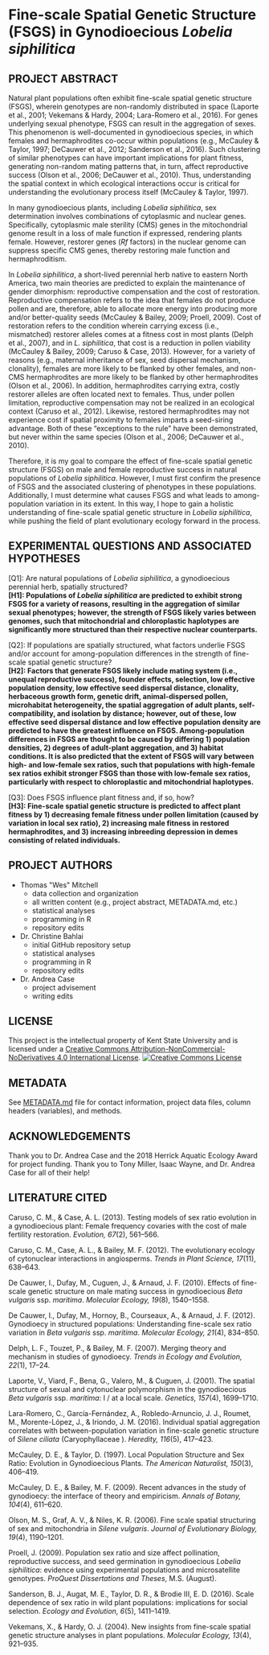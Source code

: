 # Fine-scale Spatial Genetic Structure (FSGS) in Gynodioecious *Lobelia siphilitica*
## PROJECT ABSTRACT
Natural plant populations often exhibit fine-scale spatial genetic structure (FSGS), wherein genotypes are non-randomly distributed in space (Laporte et al., 2001; Vekemans & Hardy, 2004; Lara-Romero et al., 2016). For genes underlying sexual phenotype, FSGS can result in the aggregation of sexes. This phenomenon is well-documented in gynodioecious species, in which females and hermaphrodites co-occur within populations (e.g., McCauley & Taylor, 1997; DeCauwer et al., 2012; Sanderson et al., 2016). Such clustering of similar phenotypes can have important implications for plant fitness, generating non-random mating patterns that, in turn, affect reproductive success (Olson et al., 2006; DeCauwer et al., 2010). Thus, understanding the spatial context in which ecological interactions occur is critical for understanding the evolutionary process itself (McCauley & Taylor, 1997).  

In many gynodioecious plants, including *Lobelia siphilitica*, sex determination involves combinations of cytoplasmic and nuclear genes. Specifically, cytoplasmic male sterility (CMS) genes in the mitochondrial genome result in a loss of male function if expressed, rendering plants female. However, restorer genes (*Rf* factors) in the nuclear genome can suppress specific CMS genes, thereby restoring male function and hermaphroditism.  

In *Lobelia siphilitica*, a short-lived perennial herb native to eastern North America, two main theories are predicted to explain the maintenance of gender dimorphism: reproductive compensation and the cost of restoration. Reproductive compensation refers to the idea that females do not produce pollen and are, therefore, able to allocate more energy into producing more and/or better-quality seeds (McCauley & Bailey, 2009; Proell, 2009). Cost of restoration refers to the condition wherein carrying excess (i.e., mismatched) restorer alleles comes at a fitness cost in most plants (Delph et al., 2007), and in *L. siphilitica*, that cost is a reduction in pollen viability (McCauley & Bailey, 2009; Caruso & Case, 2013). However, for a variety of reasons (e.g., maternal inheritance of sex, seed dispersal mechanism, clonality), females are more likely to be flanked by other females, and non-CMS hermaphrodites are more likely to be flanked by other hermaphrodites (Olson et al., 2006). In addition, hermaphrodites carrying extra, costly restorer alleles are often located next to females. Thus, under pollen limitation, reproductive compensation may not be realized in an ecological context (Caruso et al., 2012). Likewise, restored hermaphrodites may not experience cost if spatial proximity to females imparts a seed-siring advantage. Both of these “exceptions to the rule” have been demonstrated, but never within the same species (Olson et al., 2006; DeCauwer et al., 2010).  

Therefore, it is my goal to compare the effect of fine-scale spatial genetic structure (FSGS) on male and female reproductive success in natural populations of *Lobelia siphilitica*. However, I must first confirm the presence of FSGS and the associated clustering of phenotypes in these populations. Additionally, I must determine what causes FSGS and what leads to among-population variation in its extent. In this way, I hope to gain a holistic understanding of fine-scale spatial genetic structure in *Lobelia siphilitica*, while pushing the field of plant evolutionary ecology forward in the process.  

## EXPERIMENTAL QUESTIONS AND ASSOCIATED HYPOTHESES  
[Q1]: Are natural populations of *Lobelia siphilitica*, a gynodioecious perennial herb, spatially structured?  
**[H1]: Populations of *Lobelia siphilitica* are predicted to exhibit strong FSGS for a variety of reasons, resulting in the aggregation of similar sexual phenotypes; however, the strength of FSGS likely varies between genomes, such that mitochondrial and chloroplastic haplotypes are significantly more structured than their respective nuclear counterparts.**  

[Q2]: If populations are spatially structured, what factors underlie FSGS and/or account for among-population differences in the strength of fine-scale spatial genetic structure?  
**[H2]: Factors that generate FSGS likely include mating system (i.e., unequal reproductive success), founder effects, selection, low effective population density, low effective seed dispersal distance, clonality, herbaceous growth form, genetic drift, animal-dispersed pollen, microhabitat heterogeneity, the spatial aggregation of adult plants, self-compatibility, and isolation by distance; however, out of these, low effective seed dispersal distance and low effective population density are predicted to have the greatest influence on FSGS. Among-population differences in FSGS are thought to be caused by differing 1) population densities, 2) degrees of adult-plant aggregation, and 3) habitat conditions. It is also predicted that the extent of FSGS will vary between high- and low-female sex ratios, such that populations with high-female sex ratios exhibit stronger FSGS than those with low-female sex ratios, particularly with respect to chloroplastic and mitochondrial haplotypes.**  

[Q3]: Does FSGS influence plant fitness and, if so, how?  
**[H3]: Fine-scale spatial genetic structure is predicted to affect plant fitness by 1) decreasing female fitness under pollen limitation (caused by variation in local sex ratio), 2) increasing male fitness in restored hermaphrodites, and 3) increasing inbreeding depression in demes consisting of related individuals.**
## PROJECT AUTHORS
* Thomas "Wes" Mitchell
  + data collection and organization
  + all written content (e.g., project abstract, METADATA.md, etc.)
  + statistical analyses
  + programming in R
  + repository edits
* Dr. Christine Bahlai
  + initial GitHub repository setup
  + statistical analyses
  + programming in R
  + repository edits
* Dr. Andrea Case 
  + project advisement
  + writing edits 
## LICENSE
This project is the intellectual property of Kent State University and is licensed under a <a rel="license" href="http://creativecommons.org/licenses/by-nc-nd/4.0/">Creative Commons Attribution-NonCommercial-NoDerivatives 4.0 International License</a>. <a rel="license" href="http://creativecommons.org/licenses/by-nc-nd/4.0/"><img alt="Creative Commons License" style="border-width:0" src="https://i.creativecommons.org/l/by-nc-nd/4.0/88x31.png" /></a><br />
## METADATA 
See [METADATA.md](https://github.com/tmitch35/FSGS/blob/master/METADATA.md) file for contact information, project data files, column headers (variables), and methods.  
## ACKNOWLEDGEMENTS
Thank you to Dr. Andrea Case and the 2018 Herrick Aquatic Ecology Award for project funding. Thank you to Tony Miller, Isaac Wayne, and Dr. Andrea Case for all of their help!
## LITERATURE CITED
Caruso, C. M., & Case, A. L. (2013). Testing models of sex ratio evolution in a gynodioecious plant: Female frequency covaries with the cost of male fertility restoration. *Evolution, 67*(2), 561–566.  

Caruso, C. M., Case, A. L., & Bailey, M. F. (2012). The evolutionary ecology of cytonuclear interactions in angiosperms. *Trends in Plant Science, 17*(11), 638–643.  

De Cauwer, I., Dufay, M., Cuguen, J., & Arnaud, J. F. (2010). Effects of fine-scale genetic structure on male mating success in gynodioecious *Beta vulgaris* ssp. *maritima*. *Molecular Ecology, 19*(8), 1540–1558.  

De Cauwer, I., Dufay, M., Hornoy, B., Courseaux, A., & Arnaud, J. F. (2012). Gynodioecy in structured populations: Understanding fine-scale sex ratio variation in *Beta vulgaris* ssp. *maritima*. *Molecular Ecology, 21*(4), 834–850.  

Delph, L. F., Touzet, P., & Bailey, M. F. (2007). Merging theory and mechanism in studies of gynodioecy.
*Trends in Ecology and Evolution, 22*(1), 17–24.  

Laporte, V., Viard, F., Bena, G., Valero, M., & Cuguen, J. (2001). The spatial structure of sexual and cytonuclear polymorphism in the gynodioecious *Beta vulgaris* ssp. *maritima*: I / at a local scale. *Genetics, 157*(4), 1699–1710.  

Lara-Romero, C., García-Fernández, A., Robledo-Arnuncio, J. J., Roumet, M., Morente-López, J., & Iriondo, J.
M. (2016). Individual spatial aggregation correlates with between-population variation in fine-scale genetic structure of *Silene ciliata* (Caryophyllaceae ). *Heredity, 116*(5), 417–423.  

McCauley, D. E., & Taylor, D. (1997). Local Population Structure and Sex Ratio: Evolution in Gynodioecious Plants. *The American Naturalist, 150*(3), 406–419.  

McCauley, D. E., & Bailey, M. F. (2009). Recent advances in the study of gynodioecy: the interface of theory and empiricism. *Annals of Botany, 104*(4), 611–620.  

Olson, M. S., Graf, A. V., & Niles, K. R. (2006). Fine scale spatial structuring of sex and mitochondria in *Silene vulgaris*. *Journal of Evolutionary Biology, 19*(4), 1190–1201.  

Proell, J. (2009). Population sex ratio and size affect pollination, reproductive success, and seed germination in gynodioecious *Lobelia siphilitica*: evidence using experimental populations and microsatellite genotypes. *ProQuest Dissertations and Theses*, M.S. (August).  

Sanderson, B. J., Augat, M. E., Taylor, D. R., & Brodie III, E. D. (2016). Scale dependence of sex ratio in wild plant populations: implications for social selection. *Ecology and Evolution, 6*(5), 1411–1419.  

Vekemans, X., & Hardy, O. J. (2004). New insights from fine-scale spatial genetic structure analyses in plant populations. *Molecular Ecology, 13*(4), 921–935.  
